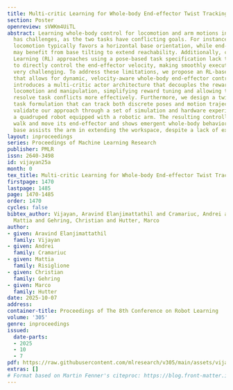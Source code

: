 ```yaml
---
title: Multi-critic Learning for Whole-body End-effector Twist Tracking
section: Poster
openreview: sVWKm4UiTL
abstract: Learning whole-body control for locomotion and arm motions in a single policy
  has challenges, as the two tasks have conflicting goals. For instance, efficient
  locomotion typically favors a horizontal base orientation, while end-effector tracking
  may benefit from base tilting to extend reachability. Additionally, current Reinforcement
  Learning (RL) approaches using a pose-based task specification lack the ability
  to directly control the end-effector velocity, making smoothly executing trajectories
  very challenging. To address these limitations, we propose an RL-based framework
  that allows for dynamic, velocity-aware whole-body end-effector control. Our method
  introduces a multi-critic actor architecture that decouples the reward signals for
  locomotion and manipulation, simplifying reward tuning and allowing the policy to
  resolve task conflicts more effectively. Furthermore, we design a twist-based end-effector
  task formulation that can track both discrete poses and motion trajectories. We
  validate our approach through a set of simulation and hardware experiments using
  a quadruped robot equipped with a robotic arm. The resulting controller can simultaneously
  walk and move its end-effector and shows emergent whole-body behaviors, where the
  base assists the arm in extending the workspace, despite a lack of explicit formulations.
layout: inproceedings
series: Proceedings of Machine Learning Research
publisher: PMLR
issn: 2640-3498
id: vijayan25a
month: 0
tex_title: Multi-critic Learning for Whole-body End-effector Twist Tracking
firstpage: 1470
lastpage: 1485
page: 1470-1485
order: 1470
cycles: false
bibtex_author: Vijayan, Aravind Elanjimattathil and Cramariuc, Andrei and Risiglione,
  Mattia and Gehring, Christian and Hutter, Marco
author:
- given: Aravind Elanjimattathil
  family: Vijayan
- given: Andrei
  family: Cramariuc
- given: Mattia
  family: Risiglione
- given: Christian
  family: Gehring
- given: Marco
  family: Hutter
date: 2025-10-07
address:
container-title: Proceedings of The 8th Conference on Robot Learning
volume: '305'
genre: inproceedings
issued:
  date-parts:
  - 2025
  - 10
  - 7
pdf: https://raw.githubusercontent.com/mlresearch/v305/main/assets/vijayan25a/vijayan25a.pdf
extras: []
# Format based on Martin Fenner's citeproc: https://blog.front-matter.io/posts/citeproc-yaml-for-bibliographies/
---
```

